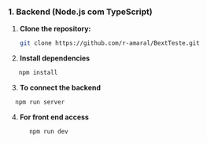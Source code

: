 ### 1. Backend (Node.js com TypeScript)

1. **Clone the repository:**

   ```bash
   git clone https://github.com/r-amaral/BextTeste.git
   ```

2. **Install dependencies**

```bash
   npm install
```

3. **To connect the backend**

```bash
  npm run server
```

4. **For front end access**

```bash
      npm run dev
```
